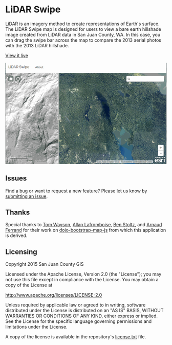 # LiDAR Swipe

LiDAR is an imagery method to create representations of Earth's surface. The LiDAR Swipe map is designed for users to view a bare earth hillshade image created from LiDAR data in San Juan County, WA. In this case, you can drag the swipe bar across the map to compare the 2013 aerial photos with the 2013 LiDAR hillshade.

[View it live](http://sjcgis.github.io/lidar-swipe)

![App Screenshot](https://raw.githubusercontent.com/sjcgis/lidar-swipe/master/lidar-swipe.gif)

## Issues

Find a bug or want to request a new feature?  Please let us know by [submitting an issue](https://github.com/SJCGIS/lidar-swipe/issues/new).

## Thanks
Special thanks to [Tom Wayson](https://github.com/tomwayson), [Allan Lafromboise](https://github.com/alaframboise), [Ben Stoltz](https://github.com/benstoltz), and [Arnaud Ferrand](https://github.com/tsamaya) for their work on [dojo-bootstrap-map-js](https://github.com/Esri/dojo-bootstrap-map-js) from which this application is derived.

## Licensing
Copyright 2015 San Juan County GIS

Licensed under the Apache License, Version 2.0 (the "License");
you may not use this file except in compliance with the License.
You may obtain a copy of the License at

   http://www.apache.org/licenses/LICENSE-2.0

Unless required by applicable law or agreed to in writing, software
distributed under the License is distributed on an "AS IS" BASIS,
WITHOUT WARRANTIES OR CONDITIONS OF ANY KIND, either express or implied.
See the License for the specific language governing permissions and
limitations under the License.

A copy of the license is available in the repository's [license.txt](https://raw.github.com/sjcgis/lidar-swipe/master/license.txt) file.
